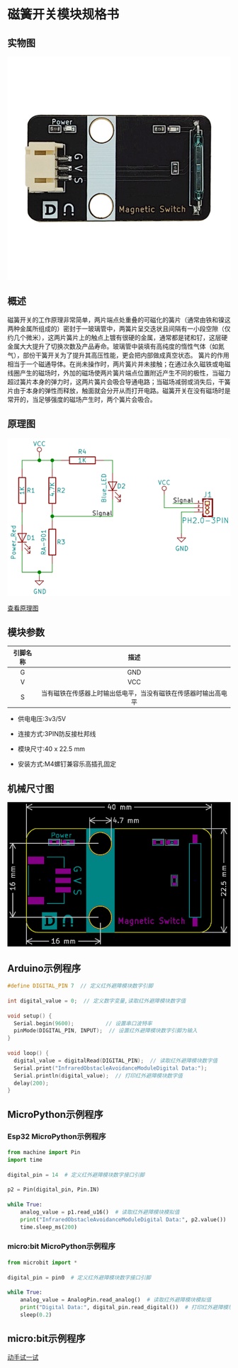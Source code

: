 # 磁簧开关模块规格书

## 实物图

![实物图](picture/magnetic_switch.jpg)

## 概述

​  磁簧开关的工作原理非常简单，两片端点处重叠的可磁化的簧片（通常由铁和镍这两种金属所组成的）密封于一玻璃管中，两簧片呈交迭状且间隔有一小段空隙（仅约几个微米），这两片簧片上的触点上镀有很硬的金属，通常都是铑和钌，这层硬金属大大提升了切换次数及产品寿命。玻璃管中装填有高纯度的惰性气体（如氮气），部份干簧开关为了提升其高压性能，更会把内部做成真空状态。 簧片的作用相当于一个磁通导体。在尚未操作时，两片簧片并未接触；在通过永久磁铁或电磁线圈产生的磁场时，外加的磁场使两片簧片端点位置附近产生不同的极性，当磁力超过簧片本身的弹力时，这两片簧片会吸合导通电路；当磁场减弱或消失后，干簧片由于本身的弹性而释放，触面就会分开从而打开电路。磁簧开关在没有磁场时是常开的，当足够强度的磁场产生时，两个簧片会吸合。

## 原理图

![原理图](picture/magnetic_switch_sensor_schematic.png)

<a href="zh-cn/ph2.0_sensors/sensors/magnetic_switch_sensor/magnetic_switch_sensor_schematic.pdf" target="_blank">查看原理图</a>

## 模块参数

| 引脚名称 |                             描述                             |
| :------: | :----------------------------------------------------------: |
|    G     |                             GND                              |
|    V     |                             VCC                              |
|    S     | 当有磁铁在传感器上时输出低电平，当没有磁铁在传感器时输出高电平 |

- 供电电压:3v3/5V

- 连接方式:3PIN防反接杜邦线

- 模块尺寸:40 x 22.5 mm

- 安装方式:M4螺钉兼容乐高插孔固定

## 机械尺寸图

![机械尺寸图](picture/magnetic_switch_sensor_assembly.png)

## Arduino示例程序

```c++
#define DIGITAL_PIN 7  // 定义红外避障模块数字引脚

int digital_value = 0;  // 定义数字变量,读取红外避障模块数字值

void setup() {
  Serial.begin(9600);          // 设置串口波特率
  pinMode(DIGITAL_PIN, INPUT);  // 设置红外避障模块数字引脚为输入
}

void loop() {
  digital_value = digitalRead(DIGITAL_PIN);  // 读取红外避障模块数字值
  Serial.print("InfraredObstacleAvoidanceModuleDigital Data:");
  Serial.println(digital_value);  // 打印红外避障模块数字值
  delay(200);
}
```

## MicroPython示例程序

### Esp32 MicroPython示例程序

```python
from machine import Pin
import time

digital_pin = 14  # 定义红外避障模块数字接口引脚

p2 = Pin(digital_pin, Pin.IN)  
        
while True:
    analog_value = p1.read_u16()  # 读取红外避障模块模拟值
    print("InfraredObstacleAvoidanceModuleDigital Data:", p2.value())  # 打印红外避障模块数字值
    time.sleep_ms(200)
```

### micro:bit MicroPython示例程序

```python
from microbit import *

digital_pin = pin0  # 定义红外避障模块数字接口引脚

while True:
    analog_value = AnalogPin.read_analog()  # 读取红外避障模块模拟值
    print("Digital Data:", digital_pin.read_digital())  # 打印红外避障模块数字值
    sleep(0.2)
```

## micro:bit示例程序

<a href="https://makecode.microbit.org/S65722-49364-86942-21338" target="_blank">动手试一试</a>
